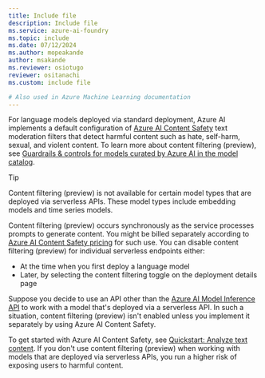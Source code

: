 ```yaml
---
title: Include file
description: Include file
ms.service: azure-ai-foundry
ms.topic: include
ms.date: 07/12/2024
ms.author: mopeakande
author: msakande
ms.reviewer: osiotugo
reviewer: ositanachi
ms.custom: include file

# Also used in Azure Machine Learning documentation
---
```


For language models deployed via standard deployment, Azure AI implements a default configuration of [Azure AI Content Safety](../../ai-services/content-safety/overview.md) text moderation filters that detect harmful content such as hate, self-harm, sexual, and violent content. To learn more about content filtering (preview), see [Guardrails & controls for models curated by Azure AI in the model catalog](../concepts/model-catalog-content-safety.md). 

> [!TIP]
> Content filtering (preview) is not available for certain model types that are deployed via serverless APIs. These model types include embedding models and time series models.

Content filtering (preview) occurs synchronously as the service processes prompts to generate content. You might be billed separately according to [Azure AI Content Safety pricing](https://azure.microsoft.com/pricing/details/cognitive-services/content-safety/) for such use. You can disable content filtering (preview) for individual serverless endpoints either:

- At the time when you first deploy a language model
- Later, by selecting the content filtering toggle on the deployment details page

Suppose you decide to use an API other than the [Azure AI Model Inference API](/azure/ai-studio/reference/reference-model-inference-api) to work with a model that's deployed via a serverless API. In such a situation, content filtering (preview) isn't enabled unless you implement it separately by using Azure AI Content Safety.

To get started with Azure AI Content Safety, see [Quickstart: Analyze text content](/azure/ai-services/content-safety/quickstart-text). If you don't use content filtering (preview) when working with models that are deployed via serverless APIs, you run a higher risk of exposing users to harmful content.
